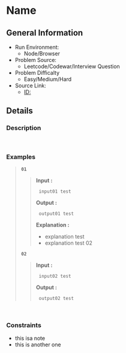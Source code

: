 # Name

## General Information

- Run Environment:
  - Node/Browser
- Problem Source:
  - Leetcode/Codewar/Interview Question
- Problem Difficalty
  - Easy/Medium/Hard
- Source Link:
  - [ID:](url)

## Details

### Description

&nbsp;

### Examples

> **`01`**
>>**Input :**
>>
>>      input01 test
>>
>>**Output :**
>>
>>      output01 test
>>
>>**Explanation :**
>>
>> - explanation test
>> - explanation test 02
>
> **`02`**
>>**Input :**
>>
>>      input02 test
>>
>>**Output :**
>>
>>      output02 test
>>
>

&nbsp;

### Constraints

- this isa note
- this is another one
